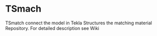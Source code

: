 # TSmach
TSmatch connect the model in Tekla Structures the matching material Repository. For detailed description see Wiki
